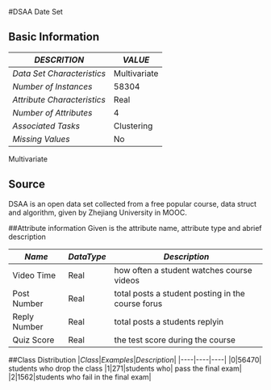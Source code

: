 #DSAA Date Set
## Basic Information 
|*DESCRITION* |*VALUE*|
|-------------|------------|
|*Data Set Characteristics* |Multivariate|
|*Number of Instances*| 58304|
|*Attribute Characteristics* |Real|
|*Number of Attributes*| 4 |
|*Associated Tasks* |Clustering|
|*Missing Values*| No|


Multivariate
## Source 
DSAA is an open data set collected from a free popular course, data struct and algorithm, given by Zhejiang University in MOOC.

##Attribute information
Given is the attribute name, attribute type and abrief description

|*Name*|*DataType*|*Description*|
|----|----|----|
|Video Time|Real|how often a student watches course videos|
|Post Number|Real|total posts a student posting in the course forus|
|Reply Number|Real|total posts a students replyin|
|Quiz Score|Real|the test score during the course|

##Class Distribution
|*Class*|*Examples*|*Description*|
|----|----|----|
|0|56470| students who drop the class
|1|271|students who| pass the final exam|
|2|1562|students who fail in the final exam|

